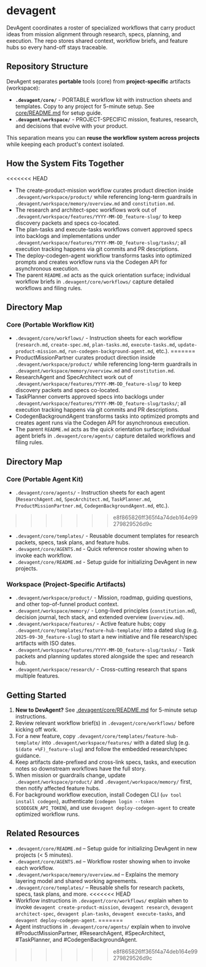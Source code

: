 # devagent

DevAgent coordinates a roster of specialized workflows that carry product ideas from mission alignment through research, specs, planning, and execution. The repo stores shared context, workflow briefs, and feature hubs so every hand-off stays traceable.

## Repository Structure

DevAgent separates **portable** tools (core) from **project-specific** artifacts (workspace):

- **`.devagent/core/`** - PORTABLE workflow kit with instruction sheets and templates. Copy to any project for 5-minute setup. See [core/README.md](.devagent/core/README.md) for setup guide.
- **`.devagent/workspace/`** - PROJECT-SPECIFIC mission, features, research, and decisions that evolve with your product.

This separation means you can **reuse the workflow system across projects** while keeping each product's context isolated.

## How the System Fits Together
<<<<<<< HEAD
- The create-product-mission workflow curates product direction inside `.devagent/workspace/product/` while referencing long-term guardrails in `.devagent/workspace/memory/overview.md` and `constitution.md`.
- The research and architect-spec workflows work out of `.devagent/workspace/features/YYYY-MM-DD_feature-slug/` to keep discovery packets and specs co-located.
- The plan-tasks and execute-tasks workflows convert approved specs into backlogs and implementations under `.devagent/workspace/features/YYYY-MM-DD_feature-slug/tasks/`; all execution tracking happens via git commits and PR descriptions.
- The deploy-codegen-agent workflow transforms tasks into optimized prompts and creates workflow runs via the Codegen API for asynchronous execution.
- The parent `README.md` acts as the quick orientation surface; individual workflow briefs in `.devagent/core/workflows/` capture detailed workflows and filing rules.

## Directory Map

### Core (Portable Workflow Kit)
- `.devagent/core/workflows/` - Instruction sheets for each workflow (`research.md`, `create-spec.md`, `plan-tasks.md`, `execute-tasks.md`, `update-product-mission.md`, `run-codegen-background-agent.md`, etc.).
=======
- ProductMissionPartner curates product direction inside `.devagent/workspace/product/` while referencing long-term guardrails in `.devagent/workspace/memory/overview.md` and `constitution.md`.
- ResearchAgent and SpecArchitect work out of `.devagent/workspace/features/YYYY-MM-DD_feature-slug/` to keep discovery packets and specs co-located.
- TaskPlanner converts approved specs into backlogs under `.devagent/workspace/features/YYYY-MM-DD_feature-slug/tasks/`; all execution tracking happens via git commits and PR descriptions.
- CodegenBackgroundAgent transforms tasks into optimized prompts and creates agent runs via the Codegen API for asynchronous execution.
- The parent `README.md` acts as the quick orientation surface; individual agent briefs in `.devagent/core/agents/` capture detailed workflows and filing rules.

## Directory Map

### Core (Portable Agent Kit)
- `.devagent/core/agents/` - Instruction sheets for each agent (`ResearchAgent.md`, `SpecArchitect.md`, `TaskPlanner.md`, `ProductMissionPartner.md`, `CodegenBackgroundAgent.md`, etc.).
>>>>>>> e8f865826ff365f4a74deb164e99279829526d9c
- `.devagent/core/templates/` - Reusable document templates for research packets, specs, task plans, and feature hubs.
- `.devagent/core/AGENTS.md` - Quick reference roster showing when to invoke each workflow.
- `.devagent/core/README.md` - Setup guide for initializing DevAgent in new projects.

### Workspace (Project-Specific Artifacts)
- `.devagent/workspace/product/` - Mission, roadmap, guiding questions, and other top-of-funnel product context.
- `.devagent/workspace/memory/` - Long-lived principles (`constitution.md`), decision journal, tech stack, and extended overview (`overview.md`).
- `.devagent/workspace/features/` - Active feature hubs; copy `.devagent/core/templates/feature-hub-template/` into a dated slug (e.g. `2025-09-30_feature-slug`) to start a new initiative and file research/spec artifacts with ISO dates.
- `.devagent/workspace/features/YYYY-MM-DD_feature-slug/tasks/` - Task packets and planning updates stored alongside the spec and research hub.
- `.devagent/workspace/research/` - Cross-cutting research that spans multiple features.

## Getting Started
1. **New to DevAgent?** See [.devagent/core/README.md](.devagent/core/README.md) for 5-minute setup instructions.
2. Review relevant workflow brief(s) in `.devagent/core/workflows/` before kicking off work.
3. For a new feature, copy `.devagent/core/templates/feature-hub-template/` into `.devagent/workspace/features/` with a dated slug (e.g. `$(date +%F)_feature-slug`) and follow the embedded research/spec guidance.
4. Keep artifacts date-prefixed and cross-link specs, tasks, and execution notes so downstream workflows have the full story.
5. When mission or guardrails change, update `.devagent/workspace/product/` and `.devagent/workspace/memory/` first, then notify affected feature hubs.
6. For background workflow execution, install Codegen CLI (`uv tool install codegen`), authenticate (`codegen login --token $CODEGEN_API_TOKEN`), and use `devagent deploy-codegen-agent` to create optimized workflow runs.

## Related Resources
- `.devagent/core/README.md` – Setup guide for initializing DevAgent in new projects (< 5 minutes).
- `.devagent/core/AGENTS.md` – Workflow roster showing when to invoke each workflow.
- `.devagent/workspace/memory/overview.md` – Explains the memory layering model and shared working agreements.
- `.devagent/core/templates/` – Reusable shells for research packets, specs, task plans, and more.
<<<<<<< HEAD
- Workflow instructions in `.devagent/core/workflows/` explain when to invoke `devagent create-product-mission`, `devagent research`, `devagent architect-spec`, `devagent plan-tasks`, `devagent execute-tasks`, and `devagent deploy-codegen-agent`.
=======
- Agent instructions in `.devagent/core/agents/` explain when to involve #ProductMissionPartner, #ResearchAgent, #SpecArchitect, #TaskPlanner, and #CodegenBackgroundAgent.
>>>>>>> e8f865826ff365f4a74deb164e99279829526d9c
